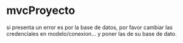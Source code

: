 # mvcProyecto

si presenta un error es por la base de datos, 
por favor cambiar las credenciales en modelo/conexion... y poner las de su base de dato.

